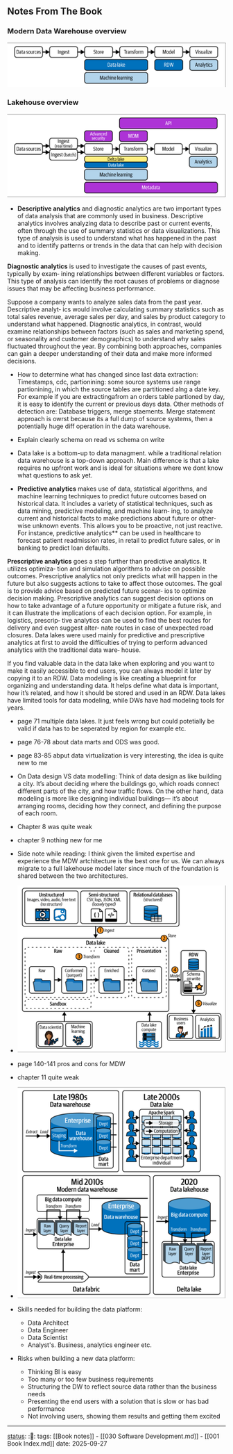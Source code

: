 ## Notes From The Book

### Modern Data Warehouse overview
![Modern Data warehouse overview](images/MDW-overview.png)

### Lakehouse overview
![A data lake overview](images/Data_lake-overview.png)

- **Descriptive analytics** and diagnostic analytics are two important types of data analysis
that are commonly used in business. Descriptive analytics involves analyzing data to
describe past or current events, often through the use of summary statistics or data
visualizations. This type of analysis is used to understand what has happened in the
past and to identify patterns or trends in the data that can help with decision making.

**Diagnostic analytics** is used to investigate the causes of past events, typically by exam‐
ining relationships between different variables or factors. This type of analysis can
identify the root causes of problems or diagnose issues that may be affecting business
performance.

Suppose a company wants to analyze sales data from the past year. Descriptive analyt‐
ics would involve calculating summary statistics such as total sales revenue, average
sales per day, and sales by product category to understand what happened. Diagnostic
analytics, in contrast, would examine relationships between factors (such as sales and
marketing spend, or seasonality and customer demographics) to understand why
sales fluctuated throughout the year. By combining both approaches, companies can
gain a deeper understanding of their data and make more informed decisions. 

- How to determine what has changed since last data extraction: Timestamps, cdc,
  partionining: some source systems use range partionining, in which the source
  tables are partitioned alng a date key. For example if you are extractingafrom
  an orders table partioned by day, it is easy to identify the current or
previous days data. Other methods of detection are: Database triggers, merge
staements. Merge statement approach is owrst because its a full dump of source
systems, then a potentially huge diff operation in the data warehouse.

- Explain clearly schema on read vs schema on write

- Data lake is a bottom-up to data managment. while a traditional relation data
  warehouse is a top-down approach. Main difference is that a lake requires no
upfront work and is ideal for situations where we dont know what questions to
ask yet.

- **Predictive analytics** makes use of data, statistical algorithms, and machine learning
techniques to predict future outcomes based on historical data. It includes a variety of
statistical techniques, such as data mining, predictive modeling, and machine learn‐
ing, to analyze current and historical facts to make predictions about future or other‐
wise unknown events. This allows you to be proactive, not just reactive. For instance,
predictive analytics** can be used in healthcare to forecast patient readmission rates, in
retail to predict future sales, or in banking to predict loan defaults.

**Prescriptive analytics** goes a step further than predictive analytics. It utilizes optimiza‐
tion and simulation algorithms to advise on possible outcomes. Prescriptive analytics
not only predicts what will happen in the future but also suggests actions to take to
affect those outcomes. The goal is to provide advice based on predicted future scenar‐
ios to optimize decision making. Prescriptive analytics can suggest decision options
on how to take advantage of a future opportunity or mitigate a future risk, and it can
illustrate the implications of each decision option. For example, in logistics, prescrip‐
tive analytics can be used to find the best routes for delivery and even suggest alter‐
nate routes in case of unexpected road closures.
Data lakes were used mainly for predictive and prescriptive analytics at first to avoid
the difficulties of trying to perform advanced analytics with the traditional data ware‐
house.

If you find valuable data in the data lake when exploring and you want to make it
easily accessible to end users, you can always model it later by copying it to an RDW.
Data modeling is like creating a blueprint for organizing and understanding data. It
helps define what data is important, how it’s related, and how it should be stored and
used in an RDW. Data lakes have limited tools for data modeling, while DWs have
had modeling tools for years.

- page 71 multiple data lakes. It just feels wrong but could potetially be valid
  if data has to be seperated by region for example etc.
- page 76-78 about data marts and ODS was good.

- page 83-85 abput data virtualization is very interesting, the idea is quite
new to me

- On Data design VS data modelling: Think of data design as like building a city. It’s about deciding where
the buildings go, which roads connect different parts of the city, and how traffic
flows. On the other hand, data modeling is more like designing individual buildings—
it’s about arranging rooms, deciding how they connect, and defining the purpose of
each room.

- Chapter 8 was quite weak

- chapter 9 nothing new for me

- Side note while reading: I think given the limited expertise and experience
the MDW artchitecture is the best one for us. We can always migrate to a full
lakehouse model later since much of the foundation is shared between the two
architectures.

- ![Modern Data warehouse detailed view](images/MDW-detailed.png)
 
- page 140-141 pros and cons for MDW

- chapter 11 quite weak

- ![History of data warehouses](images/Data-storage-history.png)

- Skills needed for building the data platform:
  - Data Architect
  - Data Engineer
  - Data Scientist
  - Analyst's. Business, analytics engineer etc.

- Risks when building a new data platform:
  - Thinking BI is easy
  - Too many or too few business requirements
  - Structuring the DW to reflect source data rather than the business needs
  - Presenting the end users with a solution that is slow or has bad performance
  - Not involving users, showing them results and getting them excited

---
[status](status): :📖:
tags: [[Book notes]] - [[030 Software Development.md]] - [[001 Book Index.md]]
date: 2025-09-27
